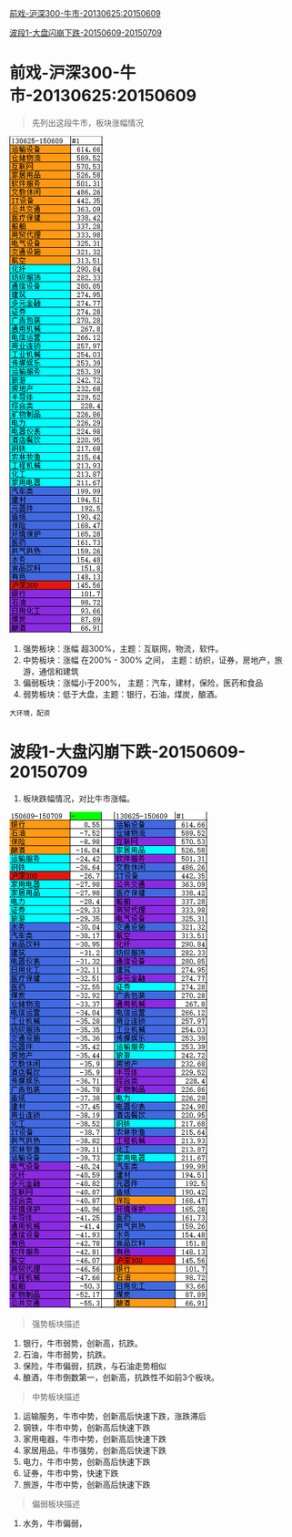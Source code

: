 [前戏-沪深300-牛市-20130625:20150609](#1)

[波段1-大盘闪崩下跌-20150609-20150709](#2)






<h1 id="1">前戏-沪深300-牛市-20130625:20150609</h1>

> 先列出这段牛市，板块涨幅情况

![2013_1](./img/2013_1.PNG)

1. 强势板块：涨幅 超300%，主题：互联网，物流，软件。
2. 中势板块：涨幅 在200% - 300% 之间， 主题：纺织，证券，房地产，旅游，通信和建筑
3. 偏弱板块：涨幅小于200%， 主题：汽车，建材，保险，医药和食品
4. 弱势板块：低于大盘，主题：银行，石油，煤炭，酿酒。

```
大环境，配资
``` 

<h1 id="2">波段1-大盘闪崩下跌-20150609-20150709</h1>

1. 板块跌幅情况，对比牛市涨幅。

![2013_2](./img/2013_2.PNG)

> 强势板块描述

1. 银行，牛市弱势，创新高，抗跌。
2. 石油，牛市弱势，抗跌。
3. 保险，牛市偏弱，抗跌，与石油走势相似
4. 酿酒，牛市倒数第一，创新高，抗跌性不如前3个板块。

> 中势板块描述

1. 运输服务，牛市中势，创新高后快速下跌，涨跌滞后
2. 钢铁，牛市中势，创新高后快速下跌
3. 家用电器，牛市中势，创新高后快速下跌
4. 家居用品，牛市强势，创新高后快速下跌
5. 电力，牛市中势，创新高后快速下跌
6. 证券，牛市中势，快速下跌
7. 旅游，牛市中势，创新高后快速下跌

> 偏弱板块描述

1. 水务，牛市偏弱，